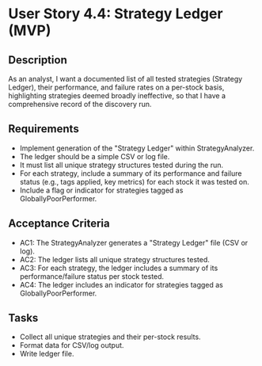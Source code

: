 # User Story 4.4: Strategy Ledger (MVP)

## Description
As an analyst, I want a documented list of all tested strategies (Strategy Ledger), their performance, and failure rates on a per-stock basis, highlighting strategies deemed broadly ineffective, so that I have a comprehensive record of the discovery run.

## Requirements
- Implement generation of the "Strategy Ledger" within StrategyAnalyzer.
- The ledger should be a simple CSV or log file.
- It must list all unique strategy structures tested during the run.
- For each strategy, include a summary of its performance and failure status (e.g., tags applied, key metrics) for each stock it was tested on.
- Include a flag or indicator for strategies tagged as GloballyPoorPerformer.

## Acceptance Criteria
- AC1: The StrategyAnalyzer generates a "Strategy Ledger" file (CSV or log).
- AC2: The ledger lists all unique strategy structures tested.
- AC3: For each strategy, the ledger includes a summary of its performance/failure status per stock tested.
- AC4: The ledger includes an indicator for strategies tagged as GloballyPoorPerformer.

## Tasks
- Collect all unique strategies and their per-stock results.
- Format data for CSV/log output.
- Write ledger file.